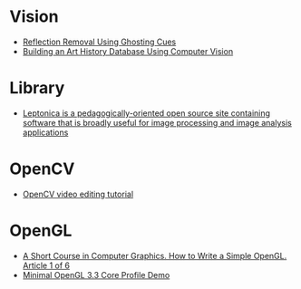 Vision
======
* [Reflection Removal Using Ghosting Cues](https://dilipkay.wordpress.com/reflection_ghosting/)
* [Building an Art History Database Using Computer Vision](http://ejohn.org/blog/building-art-history-database-computer-vision/)

# Library
* [Leptonica is a pedagogically-oriented open source site containing software that is broadly useful for image processing and image analysis applications](http://www.leptonica.com/)

# OpenCV
* [OpenCV video editing tutorial](https://solarianprogrammer.com/2015/06/04/opencv-video-editing-tutorial/)

# OpenGL
* [A Short Course in Computer Graphics. How to Write a Simple OpenGL. Article 1 of 6](http://kukuruku.co/hub/gamedev/a-short-course-in-computer-graphics-how-to-write-a-simple-opengl-article-1-of-6)
* [Minimal OpenGL 3.3 Core Profile Demo](http://nullprogram.com/blog/2015/06/06/)